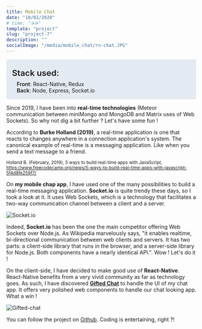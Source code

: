 ```yaml
---
title: Mobile Chat
date: "10/02/2020"
# time: "☕️☕️"
template: "project"
slug: "project-7"
description: ""
socialImage: "/media/mobile_chat/rn-chat.JPG"
---
```


<div style="background-color: #E4EAF1; padding: 15px; border-radius: 4px;">
    <div style="font-size: 1.375rem; font-weight: 600; margin-top: 0.5rem; margin-bottom: 0.5rem;">Stack used:</div>
    <div style="margin-left: 0.8rem;"><span style="font-weight: 600;">Front</span>: React-Native, Redux</div>
    <div style="margin-left: 0.8rem;"><span style="font-weight: 600;">Back</span>: Node, Express, Socket.io</div>
</div>

Since 2019, I have been into **real-time technologies** (Meteor communication between miniMongo and MongoDB and Matrix uses of Web Sockets). So why not dig a bit further ? Let's have some fun !

 According to **Burke Holland (2019)**, a real-time application is one that reacts to changes anywhere in a connection application's system. The canonical example of real-time is a messaging application. Like when you send a text message to a friend.

<sub>Holland B. (February, 2019), 5 ways to build real-time apps with JavaScript, https://www.freecodecamp.org/news/5-ways-to-build-real-time-apps-with-javascript-5f4d8fe259f7/ </sub>

On **my mobile chap app**, I have used one of the many possibilities to build a real-time messaging application. **Socket.io** is quite trendy these days, so I took a look at it. It uses Web Sockets, which is a technology that facilitates a two-way communication channel between a client and a server. 


![Socket.io](/media/mobile_chat/socketio.png)

Indeed, **Socket.io** has been the one the main competitor offering Web Sockets over Node.js. As Wikipedia marvelously says, "it enables realtime, bi-directional communication between web clients and servers. It has two parts: a client-side library that runs in the browser, and a server-side library for Node.js. Both components have a nearly identical API.". Wow ! Let's do it !

On the client-side, I have decided to make good use of **React-Native**. React-Native benefits from a very vivid community as far as technology goes. As such, I have discovered [**Gifted Chat**](https://github.com/FaridSafi/react-native-gifted-chat) to handle the UI of my chat app. It offers very polished web components to handle our chat looking app. What a win ! 

![Gifted-chat](/media/mobile_chat/gifted-chat.png)

You can follow the project on [Github](https://github.com/TestardR/React-Native-Node-Chat_App). Coding is entertaining, right ?!
